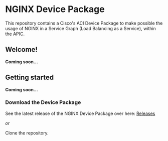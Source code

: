 # NGINX Device Package
This repository contains a Cisco's ACI Device Package to make possible the usage of NGINX in a Service Graph (Load Balancing as a Service), within the APIC.

## Welcome!
**Coming soon...**

## Getting started
**Coming soon...**

### Download the Device Package
See the latest release of the NGINX Device Package over here: [Releases](https://github.com/FServais/NGINX-Device-Package/releases)

*or*

Clone the repository.
